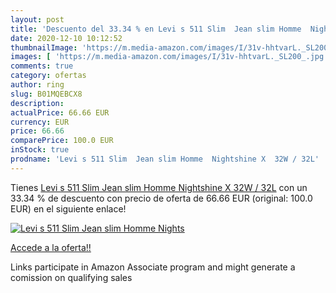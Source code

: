 ```yaml
---
layout: post
title: 'Descuento del 33.34 % en Levi s 511 Slim  Jean slim Homme  Nights'
date: 2020-12-10 10:12:52
thumbnailImage: 'https://m.media-amazon.com/images/I/31v-hhtvarL._SL200_.jpg'
images: [ 'https://m.media-amazon.com/images/I/31v-hhtvarL._SL200_.jpg' ]
comments: true
category: ofertas
author: ring
slug: B01MQEBCX8
description:
actualPrice: 66.66 EUR
currency: EUR
price: 66.66
comparePrice: 100.0 EUR
inStock: true
prodname: 'Levi s 511 Slim  Jean slim Homme  Nightshine X  32W / 32L'
---
```


Tienes [Levi s 511 Slim  Jean slim Homme  Nightshine X  32W / 32L](https://www.amazon.fr/dp/B01MQEBCX8/?tag=tolees0d-21) con un 33.34 % de descuento con precio de oferta de 66.66 EUR (original: 100.0 EUR) en el siguiente enlace!

[![Levi s 511 Slim  Jean slim Homme  Nights](https://m.media-amazon.com/images/I/31v-hhtvarL._SL200_.jpg)](https://www.amazon.fr/dp/B01MQEBCX8/?tag=tolees0d-21)

[Accede a la oferta!!](https://www.amazon.fr/dp/B01MQEBCX8/?tag=tolees0d-21)

Links participate in Amazon Associate program and might generate a comission on qualifying sales


